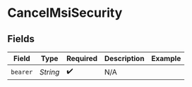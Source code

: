 # CancelMsiSecurity


## Fields

| Field              | Type               | Required           | Description        | Example            |
| ------------------ | ------------------ | ------------------ | ------------------ | ------------------ |
| `bearer`           | *String*           | :heavy_check_mark: | N/A                |                    |